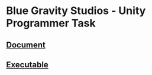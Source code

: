 # Blue Gravity Studios - Unity Programmer Task

## [Document](https://github.com/SergioMacellani/BGS-Unity-Programmer-Task/blob/main/Project%20Review%20Document.pdf)
## [Executable](https://github.com/SergioMacellani/BGS-Unity-Programmer-Task/blob/main/SERGIO%20OLIVEIRA%20MACELLANI_BGS%20TASK.zip) 
